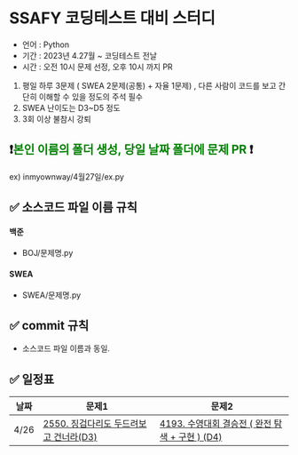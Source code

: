 # SSAFY 코딩테스트 대비 스터디

- 언어 : Python
- 기간 : 2023년 4.27월 ~ 코딩테스트 전날
- 시간 : 오전 10시 문제 선정, 오후 10시 까지 PR

1. 평일 하루 3문제 ( SWEA 2문제(공통) + 자율 1문제) , 다른 사람이 코드를 보고 간단히 이해할 수 있을 정도의 주석 필수
3. SWEA 난이도는 D3~D5 정도 
4. 3회 이상 불참시 강퇴


## ❗️<span style="color:green">본인 이름의 폴더 생성, 당일 날짜 폴더에 문제 PR </span>❗️
  ex) inmyownway/4월27일/ex.py

## ✅  소스코드 파일 이름 규칙

#### 백준
- BOJ/문제명.py
#### SWEA
- SWEA/문제명.py


## ✅ commit 규칙

- 소스코드 파일 이름과 동일.

## ✅  일정표

|**날짜**|**문제1**|**문제2**|  
|--|-------|--|
|4/26| [2550. 징검다리도 두드려보고 건너라(D3)](https://swexpertacademy.com/main/code/userProblem/userProblemDetail.do?contestProbId=AV6iuejqqX0DFAXN&categoryId=AV6iuejqqX0DFAXN&categoryType=CODE) | [4193. 수영대회 결승전 ( 완전 탐색 + 구현 ) (D4)  ](https://swexpertacademy.com/main/code/userProblem/userProblemDetail.do?contestProbId=AWKaG6_6AGQDFARV&categoryId=AWKaG6_6AGQDFARV&categoryType=CODE)|
